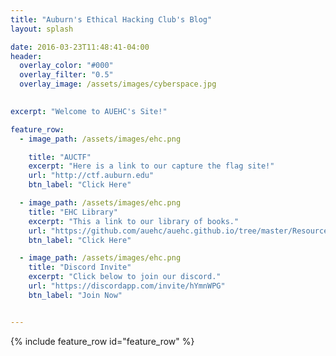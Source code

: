 ```yaml
---
title: "Auburn's Ethical Hacking Club's Blog"
layout: splash

date: 2016-03-23T11:48:41-04:00
header:
  overlay_color: "#000"
  overlay_filter: "0.5"
  overlay_image: /assets/images/cyberspace.jpg

  
excerpt: "Welcome to AUEHC's Site!"

feature_row:
  - image_path: /assets/images/ehc.png

    title: "AUCTF"
    excerpt: "Here is a link to our capture the flag site!"
    url: "http://ctf.auburn.edu"
    btn_label: "Click Here"

  - image_path: /assets/images/ehc.png
    title: "EHC Library"
    excerpt: "This a link to our library of books."
    url: "https://github.com/auehc/auehc.github.io/tree/master/Resources"
    btn_label: "Click Here"

  - image_path: /assets/images/ehc.png
    title: "Discord Invite"
    excerpt: "Click below to join our discord."
    url: "https://discordapp.com/invite/hYmnWPG"
    btn_label: "Join Now"


---
```



{% include feature_row id="feature_row" %}

